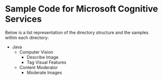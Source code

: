 # Sample Code for Microsoft Cognitive Services

Below is a list representation of the directory structure and the samples within each directory:
- Java
    - Computer Vision
        - Describe Image
        - Tag Visual Features
    - Content Moderator
        - Moderate Images
